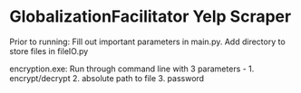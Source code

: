 # GlobalizationFacilitator Yelp Scraper

Prior to running:
  Fill out important parameters in main.py. Add directory to store files in fileIO.py

encryption.exe:
  Run through command line with 3 parameters - 
    1. encrypt/decrypt
    2. absolute path to file
    3. password